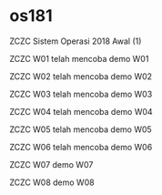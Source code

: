 # os181
ZCZC Sistem Operasi 2018 Awal (1)

ZCZC W01 telah mencoba demo W01

ZCZC W02 telah mencoba demo W02

ZCZC W03 telah mencoba demo W03

ZCZC W04 telah mencoba demo W04

ZCZC W05 telah mencoba demo W05

ZCZC W06 telah mencoba demo W06

ZCZC W07 demo W07

ZCZC W08 demo W08
